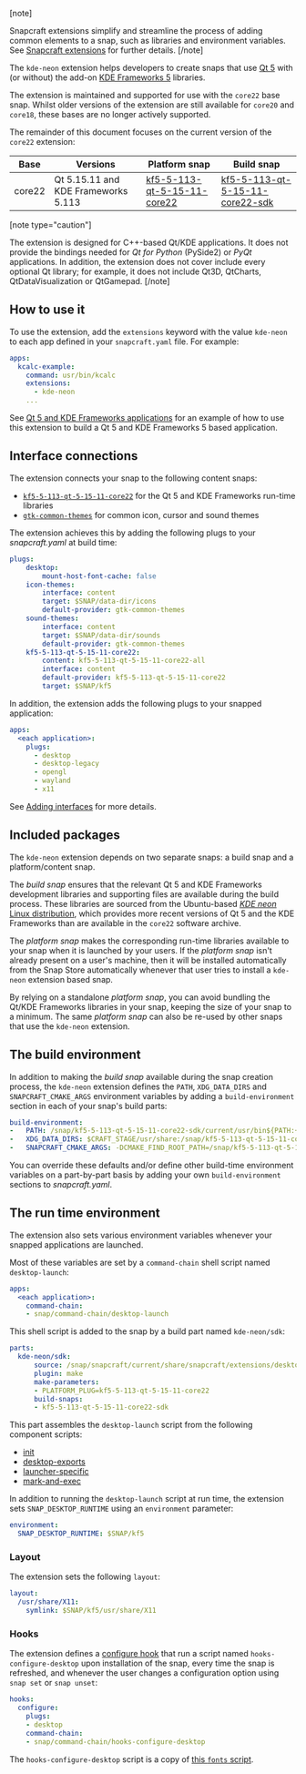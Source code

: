 [note]

Snapcraft extensions simplify and streamline the process of adding common elements to a snap, such as libraries and environment variables. See [Snapcraft extensions](/t/snapcraft-extensions/13486) for further details.
[/note]

The `kde-neon` extension helps developers to create snaps that use [Qt 5](https://doc.qt.io/qt-5/) with (or without) the add-on [KDE Frameworks 5](https://kde.org/products/frameworks/) libraries.

The extension is maintained and supported for use with the `core22` base snap. Whilst older versions of the extension are still available for `core20` and `core18`, these bases are no longer actively supported.

The remainder of this document focuses on the current version of the `core22` extension:

| Base | Versions | Platform snap | Build snap |
|-|----|----|----|
| core22 | Qt 5.15.11 and KDE Frameworks 5.113 | [kf5-5-113-qt-5-15-11-core22](https://snapcraft.io/kf5-5-113-qt-5-15-11-core22) | [kf5-5-113-qt-5-15-11-core22-sdk](https://snapcraft.io/kf5-5-113-qt-5-15-11-core22-sdk) |

[note type="caution"]

The extension is designed for C++-based Qt/KDE applications. It does not provide the bindings needed for *Qt for Python* (PySide2) or *PyQt* applications. In addition, the extension does not cover include every optional Qt library; for example, it does not include Qt3D, QtCharts, QtDataVisualization or QtGamepad.
[/note]

## How to use it

To use the extension, add the `extensions` keyword with the value `kde-neon` to each app defined in your `snapcraft.yaml` file. For example:

```yaml
apps:
  kcalc-example:
    command: usr/bin/kcalc
    extensions:
      - kde-neon
    ...
```

See [Qt 5 and KDE Frameworks applications](/t/qt5-and-kde-frameworks-applications/13753) for an example of how to use this extension to build a Qt 5 and KDE Frameworks 5 based application.

## Interface connections

The extension connects your snap to the following content snaps:

- [`kf5-5-113-qt-5-15-11-core22`](https://snapcraft.io/kf5-5-113-qt-5-15-11-core22) for the Qt 5 and KDE Frameworks run-time libraries
- [`gtk-common-themes`](https://snapcraft.io/gtk-common-themes) for common icon, cursor and sound themes

The extension achieves this by adding the following plugs to your *snapcraft.yaml* at build time:

```yaml
plugs:
    desktop:
        mount-host-font-cache: false
    icon-themes:
        interface: content
        target: $SNAP/data-dir/icons
        default-provider: gtk-common-themes
    sound-themes:
        interface: content
        target: $SNAP/data-dir/sounds
        default-provider: gtk-common-themes
    kf5-5-113-qt-5-15-11-core22:
        content: kf5-5-113-qt-5-15-11-core22-all
        interface: content
        default-provider: kf5-5-113-qt-5-15-11-core22
        target: $SNAP/kf5
```

In addition, the extension adds the following plugs to your snapped application:

```yaml
apps:
  <each application>:
    plugs:
      - desktop
      - desktop-legacy
      - opengl
      - wayland
      - x11
```

See [Adding interfaces](/t/adding-interfaces/13123) for more details.

## Included packages

The `kde-neon` extension depends on two separate snaps: a build snap and a platform/content snap.

The _build snap_ ensures that the relevant Qt 5 and KDE Frameworks development libraries and supporting files are available during the build process. These libraries are sourced from the Ubuntu-based [*KDE neon* Linux distribution](https://neon.kde.org/), which provides more recent versions of Qt 5 and the KDE Frameworks than are available in the `core22` software archive.

The _platform snap_ makes the corresponding run-time libraries available to your snap when it is launched by your users. If the _platform snap_ isn't already present on a user's machine, then it will be installed automatically from the Snap Store automatically whenever that user tries to install a `kde-neon` extension based snap.

By relying on a standalone _platform snap_, you can avoid bundling the Qt/KDE Frameworks libraries in your snap, keeping the size of your snap to a minimum. The same _platform snap_ can also be re-used by other snaps that use the `kde-neon` extension.

## The build environment

In addition to making the _build snap_ available during the snap creation process, the `kde-neon` extension defines the `PATH`, `XDG_DATA_DIRS` and `SNAPCRAFT_CMAKE_ARGS` environment variables by adding a `build-environment` section in each of your snap's build parts:

```yaml
build-environment:
-   PATH: /snap/kf5-5-113-qt-5-15-11-core22-sdk/current/usr/bin${PATH:+:$PATH}
-   XDG_DATA_DIRS: $CRAFT_STAGE/usr/share:/snap/kf5-5-113-qt-5-15-11-core22-sdk/current/usr/share:/usr/share${XDG_DATA_DIRS:+:$XDG_DATA_DIRS}
-   SNAPCRAFT_CMAKE_ARGS: -DCMAKE_FIND_ROOT_PATH=/snap/kf5-5-113-qt-5-15-11-core22-sdk/current${SNAPCRAFT_CMAKE_ARGS:+:$SNAPCRAFT_CMAKE_ARGS}
```

You can override these defaults and/or define other build-time environment variables on a part-by-part basis by adding your own `build-environment` sections to *snapcraft.yaml*.

## The run time environment

The extension also sets various environment variables whenever your snapped applications are launched.

Most of these variables are set by a `command-chain` shell script named `desktop-launch`:

```yaml
apps:
  <each application>:
    command-chain:
    - snap/command-chain/desktop-launch
```

This shell script is added to the snap by a build part named `kde-neon/sdk`:

```yaml
parts:
  kde-neon/sdk:
      source: /snap/snapcraft/current/share/snapcraft/extensions/desktop/kde-neon
      plugin: make
      make-parameters:
      - PLATFORM_PLUG=kf5-5-113-qt-5-15-11-core22
      build-snaps:
      - kf5-5-113-qt-5-15-11-core22-sdk
```

This part assembles the `desktop-launch` script from the following component scripts:
- [init](https://github.com/canonical/snapcraft/blob/main/extensions/desktop/common/init)
- [desktop-exports](https://github.com/canonical/snapcraft/blob/main/extensions/desktop/common/desktop-exports)
- [launcher-specific](https://github.com/canonical/snapcraft/blob/main/extensions/desktop/kde-neon/launcher-exec)
- [mark-and-exec](https://github.com/canonical/snapcraft/blob/main/extensions/desktop/common/mark-and-exec)

In addition to running the `desktop-launch` script at run time, the extension sets `SNAP_DESKTOP_RUNTIME` using an `environment` parameter:
```yaml
environment:
  SNAP_DESKTOP_RUNTIME: $SNAP/kf5
```

### Layout

The extension sets the following `layout`:

```yaml
layout:
  /usr/share/X11:
    symlink: $SNAP/kf5/usr/share/X11
```

### Hooks

The extension defines a [configure hook](/t/supported-snap-hooks/3795) that run a script named `hooks-configure-desktop` upon installation of the snap, every time the snap is refreshed, and whenever the user changes a configuration option using `snap set` or `snap unset`:

```yaml
hooks:
  configure:
    plugs:
    - desktop
    command-chain:
    - snap/command-chain/hooks-configure-desktop
```

The `hooks-configure-desktop` script is a copy of [this `fonts` script](https://github.com/canonical/snapcraft/blob/main/extensions/desktop/common/fonts).
